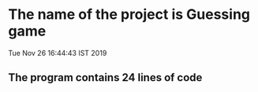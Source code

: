# The name of the project is Guessing game 

Tue Nov 26 16:44:43 IST 2019

 ## The program contains 24 lines of code
